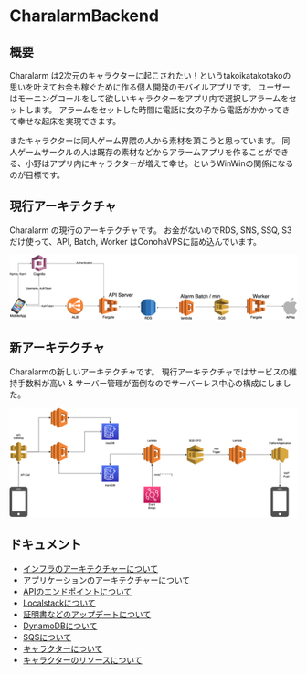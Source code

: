 # CharalarmBackend

## 概要

Charalarm は2次元のキャラクターに起こされたい！というtakoikatakotakoの思いを叶えてお金も稼ぐために作る個人開発のモバイルアプリです。 ユーザーはモーニングコールをして欲しいキャラクターをアプリ内で選択しアラームをセットします。 アラームをセットした時間に電話に女の子から電話がかかってきて幸せな起床を実現できます。

またキャラクターは同人ゲーム界隈の人から素材を頂こうと思っています。 同人ゲームサークルの人は既存の素材などからアラームアプリを作ることができる、小野はアプリ内にキャラクターが増えて幸せ。というWinWinの関係になるのが目標です。


## 現行アーキテクチャ

Charalarm の現行のアーキテクチャです。 
お金がないのでRDS, SNS, SSQ, S3だけ使って、API, Batch, Worker はConohaVPSに詰め込んでいます。

![Architecture](document/image/current-architecture.png)


## 新アーキテクチャ

Charalarmの新しいアーキテクチャです。
現行アーキテクチャではサービスの維持手数料が高い & サーバー管理が面倒なのでサーバーレス中心の構成にしました。

![Architecture](document/image/infra-architecture.png)


## ドキュメント

- [インフラのアーキテクチャーについて](document/infra-architecture.md)
- [アプリケーションのアーキテクチャーについて](document/app-architecture.md)
- [APIのエンドポイントについて](document/api-endpoint.md)
- [Localstackについて](document/localstack.md)
- [証明書などのアップデートについて](document/update.md)
- [DynamoDBについて](document/dynamodb.md)
- [SQSについて](document/sqs.md)
- [キャラクターについて](document/chara.md)
- [キャラクターのリソースについて](document/chara-resource.md)
